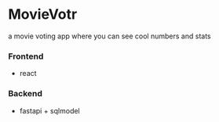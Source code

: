 # MovieVotr

a movie voting app where you can see cool numbers and stats

### Frontend
- react 

### Backend
- fastapi + sqlmodel